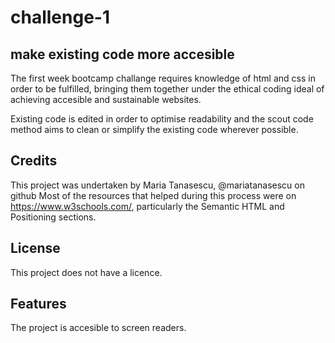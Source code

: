 # challenge-1

## make existing code more accesible 

The first week bootcamp challange requires knowledge of html and css in order to be fulfilled, bringing them together under the ethical coding ideal of achieving accesible and sustainable websites.

Existing code is edited in order to optimise readability and the scout code method aims to clean or simplify the existing code wherever possible.


## Credits

This project was undertaken by Maria Tanasescu, @mariatanasescu on github
Most of the resources that helped during this process were on https://www.w3schools.com/, particularly the Semantic HTML and Positioning sections.


## License

This project does not have a licence.



## Features

The project is accesible to screen readers.

